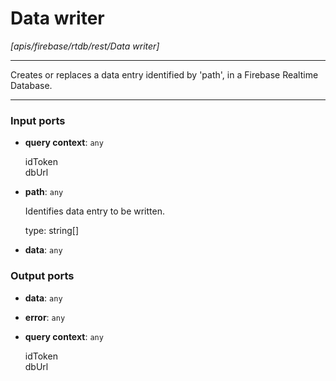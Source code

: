 # Data writer

_[apis/firebase/rtdb/rest/Data writer]_

---

Creates or replaces a data entry  identified by 'path', in a Firebase Realtime Database.  

---

### Input ports

* __query context__: ` any `


    idToken  
    dbUrl  


* __path__: ` any `


    Identifies data entry to be written.  
      
    type: string[]  


* __data__: ` any `

### Output ports

* __data__: ` any `


* __error__: ` any `


* __query context__: ` any `


    idToken  
    dbUrl  

